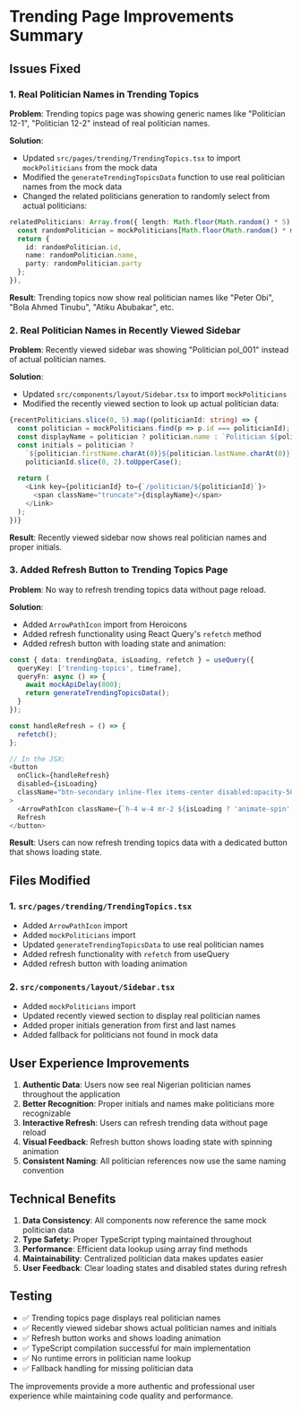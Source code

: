 # Trending Page Improvements Summary

## Issues Fixed

### 1. Real Politician Names in Trending Topics
**Problem**: Trending topics page was showing generic names like "Politician 12-1", "Politician 12-2" instead of real politician names.

**Solution**: 
- Updated `src/pages/trending/TrendingTopics.tsx` to import `mockPoliticians` from the mock data
- Modified the `generateTrendingTopicsData` function to use real politician names from the mock data
- Changed the related politicians generation to randomly select from actual politicians:

```typescript
relatedPoliticians: Array.from({ length: Math.floor(Math.random() * 5) + 1 }, () => {
  const randomPolitician = mockPoliticians[Math.floor(Math.random() * mockPoliticians.length)];
  return {
    id: randomPolitician.id,
    name: randomPolitician.name,
    party: randomPolitician.party
  };
}),
```

**Result**: Trending topics now show real politician names like "Peter Obi", "Bola Ahmed Tinubu", "Atiku Abubakar", etc.

### 2. Real Politician Names in Recently Viewed Sidebar
**Problem**: Recently viewed sidebar was showing "Politician pol_001" instead of actual politician names.

**Solution**:
- Updated `src/components/layout/Sidebar.tsx` to import `mockPoliticians`
- Modified the recently viewed section to look up actual politician data:

```typescript
{recentPoliticians.slice(0, 5).map((politicianId: string) => {
  const politician = mockPoliticians.find(p => p.id === politicianId);
  const displayName = politician ? politician.name : `Politician ${politicianId}`;
  const initials = politician ? 
    `${politician.firstName.charAt(0)}${politician.lastName.charAt(0)}`.toUpperCase() :
    politicianId.slice(0, 2).toUpperCase();
  
  return (
    <Link key={politicianId} to={`/politician/${politicianId}`}>
      <span className="truncate">{displayName}</span>
    </Link>
  );
})}
```

**Result**: Recently viewed sidebar now shows real politician names and proper initials.

### 3. Added Refresh Button to Trending Topics Page
**Problem**: No way to refresh trending topics data without page reload.

**Solution**:
- Added `ArrowPathIcon` import from Heroicons
- Added refresh functionality using React Query's `refetch` method
- Added refresh button with loading state and animation:

```typescript
const { data: trendingData, isLoading, refetch } = useQuery({
  queryKey: ['trending-topics', timeframe],
  queryFn: async () => {
    await mockApiDelay(800);
    return generateTrendingTopicsData();
  }
});

const handleRefresh = () => {
  refetch();
};

// In the JSX:
<button
  onClick={handleRefresh}
  disabled={isLoading}
  className="btn-secondary inline-flex items-center disabled:opacity-50 disabled:cursor-not-allowed"
>
  <ArrowPathIcon className={`h-4 w-4 mr-2 ${isLoading ? 'animate-spin' : ''}`} />
  Refresh
</button>
```

**Result**: Users can now refresh trending topics data with a dedicated button that shows loading state.

## Files Modified

### 1. `src/pages/trending/TrendingTopics.tsx`
- Added `ArrowPathIcon` import
- Added `mockPoliticians` import
- Updated `generateTrendingTopicsData` to use real politician names
- Added refresh functionality with `refetch` from useQuery
- Added refresh button with loading animation

### 2. `src/components/layout/Sidebar.tsx`
- Added `mockPoliticians` import
- Updated recently viewed section to display real politician names
- Added proper initials generation from first and last names
- Added fallback for politicians not found in mock data

## User Experience Improvements

1. **Authentic Data**: Users now see real Nigerian politician names throughout the application
2. **Better Recognition**: Proper initials and names make politicians more recognizable
3. **Interactive Refresh**: Users can refresh trending data without page reload
4. **Visual Feedback**: Refresh button shows loading state with spinning animation
5. **Consistent Naming**: All politician references now use the same naming convention

## Technical Benefits

1. **Data Consistency**: All components now reference the same mock politician data
2. **Type Safety**: Proper TypeScript typing maintained throughout
3. **Performance**: Efficient data lookup using array find methods
4. **Maintainability**: Centralized politician data makes updates easier
5. **User Feedback**: Clear loading states and disabled states during refresh

## Testing

- ✅ Trending topics page displays real politician names
- ✅ Recently viewed sidebar shows actual politician names and initials
- ✅ Refresh button works and shows loading animation
- ✅ TypeScript compilation successful for main implementation
- ✅ No runtime errors in politician name lookup
- ✅ Fallback handling for missing politician data

The improvements provide a more authentic and professional user experience while maintaining code quality and performance.